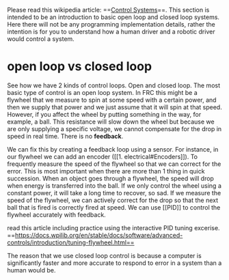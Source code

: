 Please read this wikipedia article: ==[Control Systems](https://en.wikipedia.org/wiki/Control_system)==. This section is intended to be an introduction to basic open loop and closed loop systems. Here there will not be any programming implementation details, rather the intention is for you to understand how a human driver and a robotic driver would control a system.


# open loop vs closed loop
See how we have 2 kinds of control loops. Open and closed loop. The most basic type of control is an open loop system. In FRC this might be a flywheel that we measure to spin at some speed with a certain power, and then we supply that power and we just assume that it will spin at that speed. However, if you affect the wheel by putting something in the way, for example, a ball. This resistance will slow down the wheel but because we are only supplying a specific voltage, we cannot compensate for the drop in speed in real time. There is no **feedback**. 

We can fix this by creating a feedback loop using a sensor. For instance, in our flywheel we can add an encoder ([[1. electrical#Encoders]]). To frequently measure the speed of the flywheel so that we can correct for the error. This is most important when there are more than 1 thing in quick succession. When an object goes through a flywheel, the speed will drop when energy is transferred into the ball. If we only control the wheel using a constant power, it will take a long time to recover, so sad. If we measure the speed of the flywheel, we can actively correct for the drop so that the next ball that is fired is correctly fired at speed. We can use [[PID]] to control the flywheel accurately with feedback.

read this article including practice using the interactive PID tuning excerise.
==https://docs.wpilib.org/en/stable/docs/software/advanced-controls/introduction/tuning-flywheel.html==

The reason that we use closed loop control is because a computer is significantly faster and more accurate to respond to error in a system than a human would be.